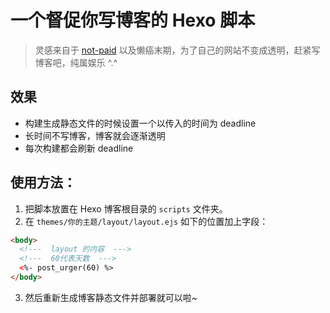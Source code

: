 # 一个督促你写博客的 Hexo 脚本
> 灵感来自于 [not-paid](https://github.com/kleampa/not-paid) 以及懒癌末期，为了自己的网站不变成透明，赶紧写博客吧，纯属娱乐 ^.^

## 效果
* 构建生成静态文件的时候设置一个以传入的时间为 deadline
* 长时间不写博客，博客就会逐渐透明
* 每次构建都会刷新 deadline

## 使用方法：
1. 把脚本放置在 Hexo 博客根目录的 `scripts` 文件夹。
2. 在 `themes/你的主题/layout/layout.ejs` 如下的位置加上字段：

```html
<body>
  <!---  layout 的内容  --->
  <!---  60代表天数  --->
  <%- post_urger(60) %>
</body>
```

3. 然后重新生成博客静态文件并部署就可以啦~